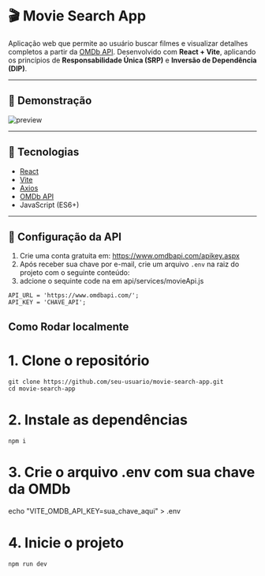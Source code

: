 # 🎬 Movie Search App

Aplicação web que permite ao usuário buscar filmes e visualizar detalhes completos a partir da [OMDb API](https://www.omdbapi.com/). Desenvolvido com **React + Vite**, aplicando os princípios de **Responsabilidade Única (SRP)** e **Inversão de Dependência (DIP)**.

---

## 📸 Demonstração

![preview](./preview.png) <!-- Adicione um screenshot do app aqui, se desejar -->

---

## 🚀 Tecnologias

- [React](https://react.dev/)
- [Vite](https://vitejs.dev/)
- [Axios](https://axios-http.com/)
- [OMDb API](https://www.omdbapi.com/)
- JavaScript (ES6+)

---

## 🔐 Configuração da API

1. Crie uma conta gratuita em: https://www.omdbapi.com/apikey.aspx
2. Após receber sua chave por e-mail, crie um arquivo `.env` na raiz do projeto com o seguinte conteúdo:
3. adcione o sequinte code na em api/services/movieApi.js

```env
API_URL = 'https://www.omdbapi.com/';
API_KEY = 'CHAVE_API';

```

## Como Rodar localmente

# 1. Clone o repositório
```
git clone https://github.com/seu-usuario/movie-search-app.git
cd movie-search-app

```


# 2. Instale as dependências
```
npm i
```

# 3. Crie o arquivo .env com sua chave da OMDb
echo "VITE_OMDB_API_KEY=sua_chave_aqui" > .env

# 4. Inicie o projeto
```
npm run dev
```
